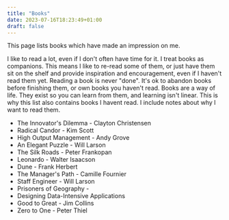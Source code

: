 ```yaml
---
title: "Books"
date: 2023-07-16T18:23:49+01:00
draft: false
---
```


This page lists books which have made an impression on me. 

I like to read a lot, even if I don't often have time for it. I treat books as companions. This means I like to re-read some of them, or just have them sit on the shelf and provide inspiration and encouragement, even if I haven't read them yet. Reading a book is never "done". It's ok to abandon books before finishing them, or own books you haven't read. Books are a way of life. They exist so you can learn from them, and learning isn't linear. This is why this list also contains books I havent read. I include notes about why I want to read them.

* The Innovator's Dilemma - Clayton Christensen
* Radical Candor - Kim Scott
* High Output Management - Andy Grove
* An Elegant Puzzle - Will Larson
* The Silk Roads - Peter Frankopan
* Leonardo - Walter Isaacson
* Dune - Frank Herbert
* The Manager's Path - Camille Fournier
* Staff Engineer - Will Larson
* Prisoners of Geography - 
* Designing Data-Intensive Applications
* Good to Great - Jim Collins
* Zero to One - Peter Thiel